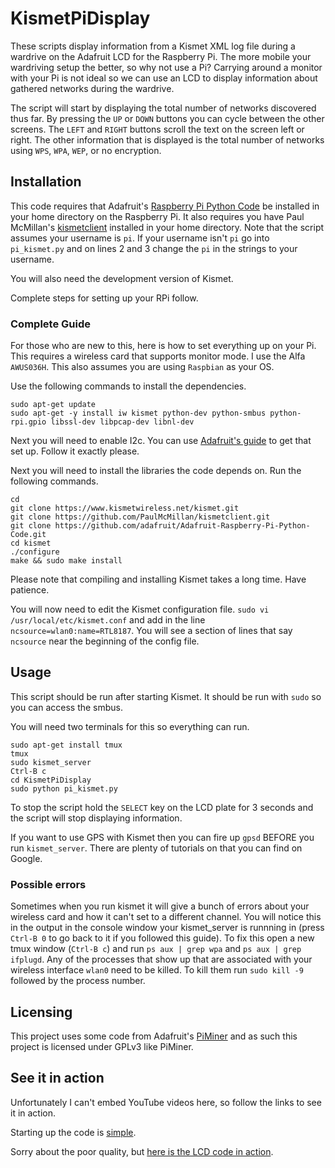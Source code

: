 KismetPiDisplay
=============

These scripts display information from a Kismet XML log file during a wardrive on the Adafruit LCD for the Raspberry Pi. The more mobile your wardriving setup the better, so why not use a Pi? Carrying around a monitor with your Pi is not ideal so we can use an LCD to display information about gathered networks during the wardrive.

The script will start by displaying the total number of networks discovered thus far. By pressing the `UP` or `DOWN` buttons you can cycle between the other screens. The `LEFT` and `RIGHT` buttons scroll the text on the screen left or right. The other information that is displayed is the total number of networks using `WPS`, `WPA`, `WEP`, or no encryption. 

## Installation

This code requires that Adafruit's [Raspberry Pi Python Code](https://github.com/adafruit/Adafruit-Raspberry-Pi-Python-Code) be installed in your home directory on the Raspberry Pi. It also requires you have Paul McMillan's [kismetclient](https://github.com/PaulMcMillan/kismetclient) installed in your home directory. Note that the script assumes your username is `pi`. If your username isn't `pi` go into `pi_kismet.py` and on lines 2 and 3 change the `pi` in the strings to your username.

You will also need the development version of Kismet. 

Complete steps for setting up your RPi follow. 

### Complete Guide

For those who are new to this, here is how to set everything up on your Pi. This requires a wireless card that supports monitor mode. I use the Alfa `AWUS036H`. This also assumes you are using `Raspbian` as your OS. 

Use the following commands to install the dependencies. 

```
sudo apt-get update
sudo apt-get -y install iw kismet python-dev python-smbus python-rpi.gpio libssl-dev libpcap-dev libnl-dev
```

Next you will need to enable I2c. You can use [Adafruit's guide](http://learn.adafruit.com/adafruits-raspberry-pi-lesson-4-gpio-setup/configuring-i2c) to get that set up. Follow it exactly please.

Next you will need to install the libraries the code depends on. Run the following commands. 

```
cd
git clone https://www.kismetwireless.net/kismet.git
git clone https://github.com/PaulMcMillan/kismetclient.git
git clone https://github.com/adafruit/Adafruit-Raspberry-Pi-Python-Code.git
cd kismet
./configure
make && sudo make install
```

Please note that compiling and installing Kismet takes a long time. Have patience. 

You will now need to edit the Kismet configuration file. `sudo vi /usr/local/etc/kismet.conf` and add in the line `ncsource=wlan0:name=RTL8187`. You will see a section of lines that say `ncsource` near the beginning of the config file. 

## Usage

This script should be run after starting Kismet. It should be run with `sudo` so you can access the smbus. 

You will need two terminals for this so everything can run. 

```
sudo apt-get install tmux
tmux
sudo kismet_server
Ctrl-B c
cd KismetPiDisplay
sudo python pi_kismet.py
```

To stop the script hold the `SELECT` key on the LCD plate for 3 seconds and the script will stop displaying information. 

If you want to use GPS with Kismet then you can fire up `gpsd` BEFORE you run `kismet_server`. There are plenty of tutorials on that you can find on Google.

### Possible errors

Sometimes when you run kismet it will give a bunch of errors about your wireless card and how it can't set to a different channel. You will notice this in the output in the console window your kismet_server is runnning in (press `Ctrl-B 0` to go back to it if you followed this guide). To fix this open a new tmux window (`Ctrl-B c`) and run `ps aux | grep wpa` and `ps aux | grep ifplugd`. Any of the processes that show up that are associated with your wireless interface `wlan0` need to be killed. To kill them run `sudo kill -9` followed by the process number.

## Licensing

This project uses some code from Adafruit's [PiMiner](https://github.com/adafruit/PiMiner) and as such this project is licensed under GPLv3 like PiMiner. 

## See it in action

Unfortunately I can't embed YouTube videos here, so follow the links to see it in action.

Starting up the code is [simple](https://www.youtube.com/watch?v=C2a5YFlhnfo).

Sorry about the poor quality, but [here is the LCD code in action](https://www.youtube.com/watch?v=Cq7il6wo5so).
